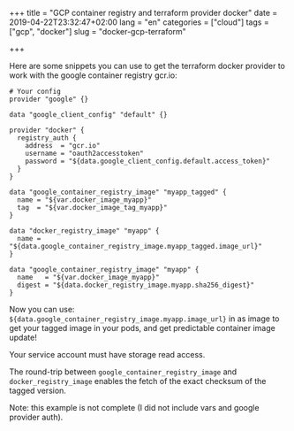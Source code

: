 +++
title = "GCP container registry and terraform provider docker"
date = 2019-04-22T23:32:47+02:00
lang = "en"
categories = ["cloud"]
tags = ["gcp", "docker"]
slug = "docker-gcp-terraform"

+++

Here are some snippets you can use to get the terraform docker provider to work
with the google container registry gcr.io:

```hcl
# Your config
provider "google" {}

data "google_client_config" "default" {}

provider "docker" {
  registry_auth {
    address  = "gcr.io"
    username = "oauth2accesstoken"
    password = "${data.google_client_config.default.access_token}"
  }
}

data "google_container_registry_image" "myapp_tagged" {
  name = "${var.docker_image_myapp}"
  tag  = "${var.docker_image_tag_myapp}"
}

data "docker_registry_image" "myapp" {
  name = "${data.google_container_registry_image.myapp_tagged.image_url}"
}

data "google_container_registry_image" "myapp" {
  name   = "${var.docker_image_myapp}"
  digest = "${data.docker_registry_image.myapp.sha256_digest}"
}
```

Now you can use: `${data.google_container_registry_image.myapp.image_url}` in
as image to get your tagged image in your pods, and get predictable container
image update!

Your service account must have storage read access.

The round-trip between `google_container_registry_image` and
`docker_registry_image` enables the fetch of the exact checksum of the tagged
version.

Note: this example is not complete (I did not include vars and google provider
auth).
